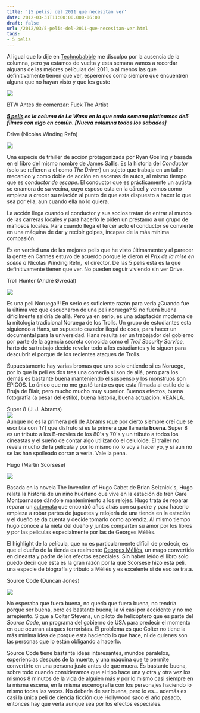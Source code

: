 ```yaml
---
title: '[5 pelis] del 2011 que necesitan ver'
date: 2012-03-31T11:00:00.000-06:00
draft: false
url: /2012/03/5-pelis-del-2011-que-necesitan-ver.html
tags: 
- 5 pelis
---
```


Al igual que lo dije en [Technobabble](http://www.la-wasa.com/search/label/Technobabble) me disculpo por la ausencia de la columna, pero ya estamos de vuelta y esta semana vamos a recordar alguans de las mejores películas del 2011, o al menos las que definitivamente tienen que ver, esperemos como siempre que encuentren alguna que no hayan visto y que les guste  
  

[![](http://retrothing.typepad.com/photos/uncategorized/2008/05/23/super8equipment.jpg)](http://retrothing.typepad.com/photos/uncategorized/2008/05/23/super8equipment.jpg)

  
  
BTW Antes de comenzar: Fuck The Artist  
  
_**[5 pelis](http://www.la-wasa.com/search/label/5%20pelis) es la columa de La Wasa en la que cada semana platicamos de5 filmes con algo en común. \[Nueva columna todos los sabados\]**_  
  
  
Drive (Nicolas Winding Refn)  

[![](http://upload.wikimedia.org/wikipedia/en/1/13/Drive2011Poster.jpg)](http://upload.wikimedia.org/wikipedia/en/1/13/Drive2011Poster.jpg)

Una especie de trhiller de acción protagonizada por Ryan Gosling y basada en el libro del mismo nombre de James Sallis. Es la historia del _Conductor_ (solo se refieren a el como _The Driver_) un sujeto que trabaja en un taller mecanico y como doble de acción en escenas de autos, al mismo tiempo que es _conductor de escape_. El conductor que es prácticamente un autista se enamora de su vecina, cuyo esposo esta en la cárcel y vemos como empieza a crecer su relación al punto de que esta dispuesto a hacer lo que sea por ella, aun cuando ella no lo quiera.

  

La acción llega cuando el conductor y sus socios tratan de entrar al mundo de las carreras locales y para hacerlo le piden un préstamo a un grupo de mafiosos locales. Para cuando llega el tercer acto el conductor se convierte en una máquina de dar y recibir golpes, incapaz de la más mínima compasión.

  

Es en verdad una de las mejores pelis que he visto últimamente y al parecer la gente en Cannes estuvo de acuerdo porque le dieron el _Prix de la mise en scène a_ Nicolas Winding Refn,  el director. De las 5 pelis esta es la que definitivamente tienen que ver. No pueden seguir viviendo sin ver Drive.

  

  

  
Troll Hunter (André Øvredal)  

[![](http://upload.wikimedia.org/wikipedia/en/7/7e/Trolljegeren_poster.jpg)](http://upload.wikimedia.org/wikipedia/en/7/7e/Trolljegeren_poster.jpg)

Es una peli Noruega!!! En serio es suficiente razón para verla ¿Cuando fue la última vez que escucharon de una peli noruega? Si no fuera buena difícilmente saldría de allá. Pero ya en serio, es una adaptación moderna de la mitología tradicional Noruega de los Trolls. Un grupo de estudiantes esta siguiendo a Hans, un supuesto cazador ilegal de osos, para hacer un documental para la universidad. Hans resulta ser un trabajador del gobierno por parte de la agencia secreta conocida como el _Troll Security Service_, harto de su trabajo decide revelar todo a los estudiantes y lo siguen para descubrir el porque de los recientes ataques de Trolls.

  

Supuestamente hay varias bromas que uno solo entiende si es Noruego, por lo que la peli es dos tres una comedia si son de allá, pero para los demás es bastante buena manteniendo el suspenso y los monstruos son EPICOS. Lo único que no me gustó tanto es que esta filmada al estilo de la Bruja de Blair, pero mucho mucho muy superior. Buenos efectos, buena fotografía (a pesar del estilo), buena historia, buena actuación. VEANLA.

  

  

  
Super 8 (J. J. Abrams)   
[![](http://upload.wikimedia.org/wikipedia/en/7/74/Super_8_Poster.jpg)](http://upload.wikimedia.org/wikipedia/en/7/74/Super_8_Poster.jpg)  
Aunque no es la primera peli de Abrams (que por cierto siempre creí que se escribía con 'h') que disfruto si es la primera que llamaría **buena**. Super 8 es un tributo a los B-movies de los 80's y 70's y un tributo a todos los cineastas y el sueño de contar algo utilizando el celuloide. El trailer no revela mucho de la película y por lo mismo no lo voy a hacer yo, y si aun no se las han spoileado corran a verla. Vale la pena.  

  

  
  
Hugo (Martin Scorsese)  

[![](http://upload.wikimedia.org/wikipedia/en/7/73/Hugo_Poster.jpg)](http://upload.wikimedia.org/wikipedia/en/7/73/Hugo_Poster.jpg)

[](http://upload.wikimedia.org/wikipedia/en/e/e5/Source_Code_Poster.jpg)Basada en la novela The Invention of Hugo Cabet de Brian Selznick's, Hugo relata la historia de un niño huérfano que vive en la estación de tren Gare Montparnasse dándole mantenimiento a los relojes. Hugo trata de reparar reparar un [automata](http://en.wikipedia.org/wiki/Automaton) que encontró años atrás con su padre y para hacerlo empieza a robar partes de juguetes y relojería de una tienda en la estación y el dueño se da cuenta y decide tomarlo como aprendiz. Al mismo tiempo hugo conoce a la nieta del dueño y juntos comparten su amor por los libros y por las peliculas especialmente por las de Georges Méliès.

  

El highlight de la película, que no es particularmente difícil de predecir, es que el dueño de la tienda es realmente [Georges Méliès](http://es.wikipedia.org/wiki/Georges_M%C3%A9li%C3%A8s), un mago convertido en cineasta y padre de los efectos especiales. Sin haber leído el libro solo puedo decir que esta es la gran razón por la que Scorsese hizo esta peli, una especie de biografía y tributo a Méliès y es excelente si de eso se trata.

  

  
  

  

  
  
Source Code (Duncan Jones)  

[![](http://upload.wikimedia.org/wikipedia/en/e/e5/Source_Code_Poster.jpg)](http://upload.wikimedia.org/wikipedia/en/e/e5/Source_Code_Poster.jpg)

  
No esperaba que fuera buena, no quería que fuera buena, no tendría porque ser buena, pero es bastante buena; la vi casi por accidente y no me arrepiento. Sigue a Colter Stevens, un piloto de helicóptero que es parte del _Source Code_, un programa del gobierno de USA para predecir el momento en que ocurran ataques terroristas. El problema es que Colter no tiene la más mínima idea de porque esta haciendo lo que hace, ni de quienes son las personas que lo están obligando a hacerlo.  
  
Source Code tiene bastante ideas interesantes, mundos paralelos, experiencias después de la muerte, y una máquina que te permite convertirte en una persona justo antes de que muera. Es bastante buena, sobre todo cuando consideramos que el tipo hace una y otra y otra vez los mismos 8 minutos de la vida de alguien más y por lo mismo casi siempre en la misma escena, en la misma escenografía con los personajes haciendo lo mismo todas las veces. No debería de ser buena, pero lo es... además es casi la única peli de ciencia ficción que Hollywood saco el año pasado, entonces hay que verla aunque sea por los efectos especiales.